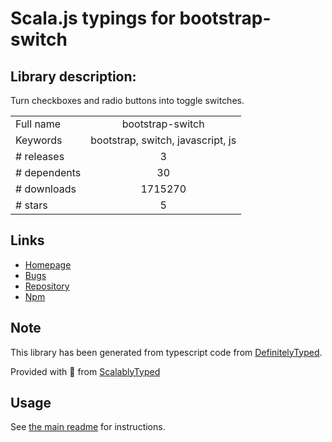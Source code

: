 
# Scala.js typings for bootstrap-switch


## Library description:
Turn checkboxes and radio buttons into toggle switches.

|                    |                 |
| ------------------ | :-------------: |
| Full name          | bootstrap-switch |
| Keywords           | bootstrap, switch, javascript, js |
| # releases         | 3 |
| # dependents       | 30 |
| # downloads        | 1715270 |
| # stars            | 5 |

## Links
- [Homepage](https://bttstrp.github.io/bootstrap-switch)
- [Bugs](https://github.com/Bttstrp/bootstrap-switch/issues)
- [Repository](https://github.com/Bttstrp/bootstrap-switch)
- [Npm](https://www.npmjs.com/package/bootstrap-switch)
    


## Note
This library has been generated from typescript code from [DefinitelyTyped](https://definitelytyped.org).

Provided with :purple_heart: from [ScalablyTyped](https://github.com/oyvindberg/ScalablyTyped)

## Usage
See [the main readme](../../readme.md) for instructions.


